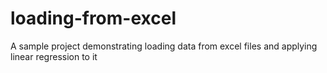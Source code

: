 # loading-from-excel
A sample project demonstrating loading data from excel files and applying linear regression to it
